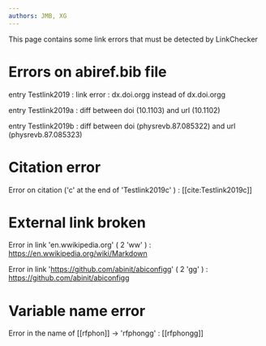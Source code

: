 ```yaml
---
authors: JMB, XG
---
```


This page contains some link errors that must be detected by LinkChecker

# Errors on abiref.bib file 

entry Testlink2019 : link error : dx.doi.orgg instead of dx.doi.orgg

entry Testlink2019a : diff between doi (10.1103) and url (10.1102) 

entry Testlink2019b : diff between doi (physrevb.87.085322) and url (physrevb.87.085323)

# Citation error

Error on citation ('c' at the end of 'Testlink2019c' ) : [[cite:Testlink2019c]]

# External link broken

Error in link 'en.wwikipedia.org' ( 2 'ww' ) :  https://en.wwikipedia.org/wiki/Markdown 

Error in link 'https://github.com/abinit/abiconfigg' ( 2 'gg' ) : https://github.com/abinit/abiconfigg

# Variable name error

Error in the name of [[rfphon]] -> 'rfphongg'  : [[rfphongg]]

